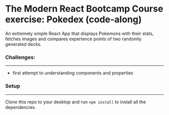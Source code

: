 # The Modern React Bootcamp Course exercise: Pokedex (code-along)

An extremely simple React App that displays Pokemons with their stats, fetches images and compares experience points of two randomly generated decks.

### Challenges:
---
- first attempt to understanding components and properties

### Setup
---
Clone this repo to your desktop and run `npm install` to install all the dependencies.
